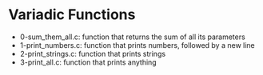 # Variadic Functions
* 0-sum_them_all.c: function that returns the sum of all its parameters
* 1-print_numbers.c: function that prints numbers, followed by a new line
* 2-print_strings.c: function that prints strings
* 3-print_all.c: function that prints anything
